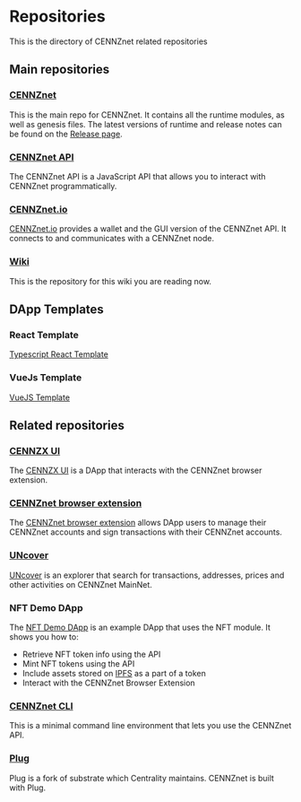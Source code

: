 #  Repositories

This is the directory of CENNZnet related repositories

## Main repositories

### [CENNZnet](https://github.com/cennznet/cennznet)

This is the main repo for CENNZnet. It contains all the runtime modules, as well as genesis files.
The latest versions of runtime and release notes can be found on the [Release page](https://github.com/cennznet/cennznet/releases).

### [CENNZnet API](https://github.com/cennznet/api.js)

The CENNZnet API is a JavaScript API that allows you to interact with CENNZnet programmatically.


### [CENNZnet.io](https://github.com/cennznet/ui)

[CENNZnet.io](https://cennznet.io/#/) provides a wallet and the GUI version of the CENNZnet API. It connects to and communicates with a CENNZnet node.


### [Wiki](https://github.com/cennznet/wiki)

This is the repository for this wiki you are reading now.

## DApp Templates

### React Template
[Typescript React Template](https://github.com/cennznet/typescript-react-app-cennznet-dApp-template)

### VueJs Template
[VueJS Template](https://github.com/cennznet/cennznet-vue-template)

## Related repositories

### [CENNZX UI](https://github.com/cennznet/cennzx-ui)
The [CENNZX UI](CENNZnet-infrastructures/CENNZX-Exchange) is a DApp that interacts with the CENNZnet browser extension.

### [CENNZnet browser extension](https://github.com/cennznet/extension)

The [CENNZnet browser extension](CENNZnet-infrastructures/CENNZnet-browser-extension) allows DApp users to manage their CENNZnet accounts and sign transactions with their CENNZnet accounts.

### [UNcover](https://github.com/cennznet/explorer)

[UNcover](https://uncoverexplorer.com/) is an explorer that search for transactions, addresses, prices and other activities on CENNZnet MainNet.

### NFT Demo DApp
The [NFT Demo DApp](https://github.com/cennznet/NFTDemo) is an example DApp that uses the NFT module. It shows you how to:
* Retrieve NFT token info using the API
* Mint NFT tokens using the API
* Include assets stored on [IPFS](https://ipfs.io/) as a part of a token
* Interact with the CENNZnet Browser Extension

### [CENNZnet CLI](https://github.com/cennznet/cli)

This is a minimal command line environment that lets you use the CENNZnet API.

### [Plug](https://github.com/plugblockchain/plug-blockchain)

Plug is a fork of substrate which Centrality maintains. CENNZnet is built with Plug. 




